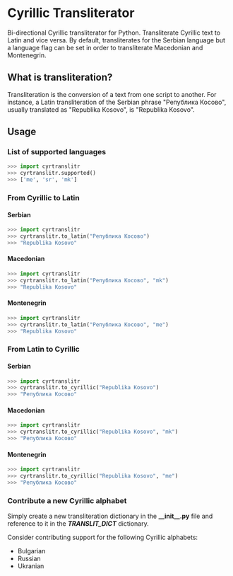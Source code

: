 # Cyrillic Transliterator
Bi-directional Cyrillic transliterator for Python. Transliterate Cyrillic text to Latin and vice versa.
By default, transliterates for the Serbian language but a language flag can be set in order to transliterate Macedonian and Montenegrin.

## What is transliteration?
Transliteration is the conversion of a text from one script to another. For instance, a Latin transliteration of the Serbian phrase "Република Косово", usually translated as "Republika Kosovo", is "Republika Kosovo".

## Usage
### List of supported languages
```python
>>> import cyrtranslitr
>>> cyrtranslitr.supported()
>>> ['me', 'sr', 'mk']
```
### From Cyrillic to Latin
#### Serbian
```python
>>> import cyrtranslitr
>>> cyrtranslitr.to_latin("Република Косово")
>>> "Republika Kosovo"
```
#### Macedonian
```python
>>> import cyrtranslitr
>>> cyrtranslitr.to_latin("Република Косово", "mk")
>>> "Republika Kosovo"
```
#### Montenegrin
```python
>>> import cyrtranslitr
>>> cyrtranslitr.to_latin("Република Косово", "me")
>>> "Republika Kosovo"
```
### From Latin to Cyrillic
#### Serbian
```python
>>> import cyrtranslitr
>>> cyrtranslitr.to_cyrillic("Republika Kosovo")
>>> "Република Косово"
```
#### Macedonian
```python
>>> import cyrtranslitr
>>> cyrtranslitr.to_cyrillic("Republika Kosovo", "mk")
>>> "Република Косово"
```
#### Montenegrin
```python
>>> import cyrtranslitr
>>> cyrtranslitr.to_cyrillic("Republika Kosovo", "me")
>>> "Република Косово"
```

### Contribute a new Cyrillic alphabet
Simply create a new transliteration dictionary in the **\_\_init\_\_.py** file and reference to it in the _**TRANSLIT\_DICT**_ dictionary.

Consider contributing support for the following Cyrillic alphabets:
- Bulgarian
- Russian
- Ukranian
